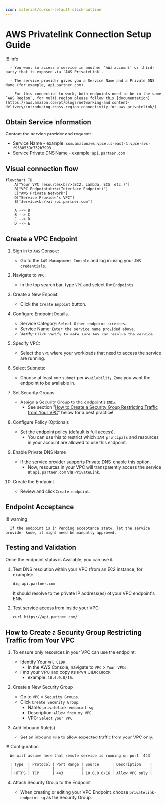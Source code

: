 ```yaml
---
icon: material/cursor-default-click-outline
---
```

# AWS Privatelink Connection Setup Guide

!!! info

      - You want to access a service in another `AWS account` or third-party that is exposed via `AWS PrivateLink`.

      - The service provider gives you a Service Name and a Private DNS Name (for example, api.partner.com).

      - For this connection to work, both endpoints need to be in the same `AWS Region`, for multi region please follow this [documentation](https://aws.amazon.com/pt/blogs/networking-and-content-delivery/introducing-cross-region-connectivity-for-aws-privatelink/)

## Obtain Service Information

Contact the service provider and request:

- Service Name
      - example: `com.amazonaws.vpce.us-east-1.vpce-svc-f9330539c752b7993`
- Service Private DNS Name
      - example: `api.partner.com`

## Visual connection flow

``` mermaid
flowchart TD
    A["Your VPC resources<br/>(EC2, Lambda, ECS, etc.)"]
    B["VPC Endpoint<br/>(Interface Endpoint)"]
    C["AWS Private Network"]
    D["Service Provider's VPC"]
    E["Service<br/>at api.partner.com"]

    A --> B
    B --> C
    C --> D
    D --> E

```

## Create a VPC Endpoint
1. Sign in to `AWS` Console:
      * Go to the `AWS Management Console` and log in using your `AWS credentials`.
2. Navigate to `VPC`:
      * In the top search bar, type `VPC` and select the `Endpoints`.
3. Create a New Enpoint:
      * Click the `Create Enpoint` button.
4. Configure Endpoint Details.
      * Service Category: `Select Other endpoint services`.
      * Service Name: `Enter the service name provided above`.
      * Verify: `Click Verify to make sure AWS can resolve the service`.
5. Specify VPC:
      * Select the `VPC` where your workloads that need to access the service are running.
6. Select Subnets:
      * Choose at least one `subnet` per `Availability Zone` you want the endpoint to be available in.
7. Set Security Groups:
      * Assign a Security Group to the endpoint’s `ENIs`.
         * See section "[How to Create a Security Group Restricting Traffic from Your VPC](#how-to-create-a-security-group-restricting-traffic-from-your-vpc)" below for a best practice!
8. Configure Policy (Optional):
      * Set the endpoint policy (default is full access).
         * You can use this to restrict which `IAM principals` and resources in your account are allowed to use this endpoint.

9. Enable Private DNS Name
      * If the service provider supports Private DNS, enable this option.
         * Now, resources in your VPC will transparently access the service at `api.partner.com` via `PrivateLink`.

10. Create the Endpoint
      * Review and click `Create endpoint`.

## Endpoint Acceptance

!!! warning

      If the endpoint is in Pending acceptance state, let the service provider know, it might need be manually approved.


## Testing and Validation

Once the endpoint status is Available, you can use it.

1. Test DNS resolution within your VPC (from an EC2 instance, for example):

      ```bash title="Query dns record"
      dig api.partner.com
      ```

      It should resolve to the private IP address(es) of your VPC endpoint's ENIs.

2. Test service access from inside your VPC:

      ```bash title="Test service access"
      curl https://api.partner.com/
      ```

## How to Create a Security Group Restricting Traffic from Your VPC

1. To ensure only resources in your VPC can use the endpoint:

      * Identify Your `VPC CIDR`
        * In the AWS Console, navigate to `VPC` > `Your VPCs`.
      * Find your VPC and copy its IPv4 CIDR Block
        * example: `10.0.0.0/16`.

2. Create a New Security Group

      * Go to `VPC` > `Security Groups`.
      * Click `Create Security Group`.
        * Name: `privatelink-endpoint-sg`
        * Description: `Allow from my VPC`.
        * VPC: `Select your VPC`

3. Add Inbound Rule(s)

      * Set an inbound rule to allow expected traffic from your VPC only:

!!! Configuration

      We will assume here that remote service is running on port `443`

      | Type  | Protocol | Port Range | Source      | Description    |
      |-------|----------|------------|-------------|----------------|
      | HTTPS | TCP      | 443        | 10.0.0.0/16 | Allow VPC only |

4.  Attach Security Group to the Endpoint

      * When creating or editing your VPC Endpoint, choose `privatelink-endpoint-sg` as the Security Group.


